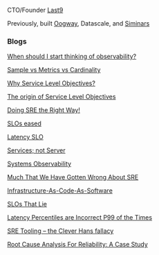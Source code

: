 CTO/Founder [Last9](https://last9.io)

Previously, built [Oogway](https://oogway.in), Datascale, and [Siminars](https://siminars.com)

### Blogs

[When should I start thinking of observability?](https://last9.io/blog/when-should-i-start-thinking-of-observability/)

[Sample vs Metrics vs Cardinality](https://last9.io/blog/sample-vs-metrics-vs-cardinality/)


[Why Service Level Objectives?](https://last9.io/blog/why-service-level-objectives/)

[The origin of Service Level Objectives](https://last9.io/blog/the-origin-of-service-level-objectives/)

[Doing SRE the Right Way!](https://last9.io/blog/doing-sre-the-right-way/)

[SLOs eased](https://last9.io/blog/slos-eased/)

[Latency SLO](https://last9.io/blog/latency-slo/)

[Services; not Server](https://last9.io/blog/services-not-server-observability/)

[Systems Observability](https://last9.io/blog/need-for-systems-observability/)

[Much That We Have Gotten Wrong About SRE](https://last9.io/blog/we-are-wrong-about-sre/)

[Infrastructure-As-Code-As-Software](https://last9.io/blog/infrastructure-as-code-as-software/)

[SLOs That Lie](https://last9.io/blog/slos-that-lie/)

[Latency Percentiles are Incorrect P99 of the Times](https://last9.io/blog/your-percentiles-are-incorrect-p99-of-the-times/)

[SRE Tooling – the Clever Hans fallacy](https://last9.io/blog/sre-tooling-clever-hans-fallacy/)

[Root Cause Analysis For Reliability: A Case Study](https://last9.io/blog/root-cause-analysis-for-reliability-a-case-study/)
